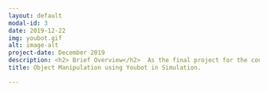 ```yaml
---
layout: default
modal-id: 3
date: 2019-12-22
img: youbot.gif
alt: image-alt
project-date: December 2019
description: <h2> Brief Overview</h2>  As the final project for the course on Robotic Manipulation, I implemented a PI feedforward controller for a 4 wheeled mobile robot with a 5 dof arm for an object manipulation task. The arm has 5 degrees of freedom and the wheels add 4 degrees of freedom making this a redundant robot with 9 degrees of freedom. The PI feed forward controller contains three terms $$ V(t) = [Ad_{X^{-1}X_d}] V_d(t) + K_{p} X_{err}(t) + K_{i} \int_{0}^{t} X_{err}(t) dt.$$<ul> <li> The feed forward term \([Ad_{X^{-1}X_d}] V_d(t)\)  which generates the twist for following a desired trajectory. (V_d is the twist required to take current desired end effector configuration to the next desired end effector configuration and is given by \([V_d] = (1 / \Delta t) log(X_d^{-1} X_{d, next})\) . This twist is then converted from the current desired end endeffector frame to the actual current end effector frame</li> <li> An error term which react to the error of the end effector \(K_{p} X_{err}(t)\) (the twist required to take the current end effector configuration to a desired end effector configuration at the current time step) </li> <li> An integral term which keeps a running sum of the errors accumulated so far.\(K_{i} \int_{0}^{t} X_{err}(t) dt\) ( summation of the error twists over time )</li> </ul> The output twist obtained by summing all three terms is then converted to robot velocity commands by using the Jacobian matrix associated with the 9D robot. \(\begin{pmatrix} u \\ \dot{\theta} \end{pmatrix} = J_e^{+} V.\)<br><br> Then the robot configuration is estimated by the applying the command velocities through the kinematic model of youbot.  <h2> A few observations</h2> The kerms Kp and Ki control how the system behaves <ul> <li> A high value of Kp brings down the errors rapidly width="400".</li> <li> A low value of Kp just makes the system’s response to errors slower.</li> <li> But a very high value of Kp causes jerky motion in the robot. </li>  <li> Ki is helpful for tracking problems for achieving absolute and quick convergence to the desired values but they sometimes induce oscillations and overshoots. Hence, this value is kept very low. </li> </ul>  <h2> Some minor algo details.</h2> For this problem, I needed to set wheel radius to 1.5 times of the normal wheel radius ( 1.5 * 0.0475 = 0.07125m ) to achieve a satisfactory grasping. A kp value of 1.5 and ki value of 0 was found to give satisfactory results and drove the errors to zero quickly without inducing overshoots.<br><br> <img src="./img/portfolio/youbot_error.png" class="center" width="560"> <br><br> When the same kp values were tried for the new tasks, the video looked good and the error graph looked almost similar. <div style="display:flex"> <div style="flex:1;padding-right:5px;"> <img src="./img/portfolio/youbot_newtask.png" width="560" class="left"> </div> <div style="flex:1;padding-left:5px;"> <iframe width="560" height="315" src="https://www.youtube.com/embed/FF0jhb3Z0xs" frameborder="0" allow="accelerometer; autoplay; encrypted-media; gyroscope; picture-in-picture" allowfullscreen></iframe> </div> </div> If very higher Ki values are used, overshoots were observed and in some cases the error didn't converge to zero before pickup and hence the pikcup failed. When \(K_i\) value of 0.25 and \(K_p\) value of 1.0 was used, the following error pattern and manipulation behavior was observed.<div style="display:flex"> <div style="flex:1;padding-right:5px;"> <img src="./img/portfolio/youbot_overshoot.png" width="560" class="left"> </div> <div style="flex:1;padding-left:5px;"> <iframe width="560" height="315" src="https://www.youtube.com/embed/KiBffqOmgKQ" frameborder="0" allow="accelerometer; autoplay; encrypted-media; gyroscope; picture-in-picture" allowfullscreen></iframe>> </div> </div><br><br> <h2> Joint Limits </h2> Sometimes the robot involves in self collision like some in the video below. <iframe width="560" height="315" src="https://www.youtube.com/embed/Fl1smOTt_Xw" frameborder="0" allow="accelerometer; autoplay; encrypted-media; gyroscope; picture-in-picture" allowfullscreen></iframe> <br><br> To avoid this, I also implemented joint limits  so that self collisions are avoided. I also implemented singularity checks so that the arm configuration never goes near singulairy. The limits identified for the joints to achieve this objective were as follows<ul><li> \(\theta_1\) should be between -1.65 to 1.65 ( this limits avoid the arm to go and hit the back of the body or its sides)</li> <li> \(\theta_2\) should be less than -0.85 (This limit ensures that the arm is stretched out and hence reduces chances of collision) </li> <li> \(\theta_3\) and \(\theta_4\) are constrained to be less than -0.2 so that the arm doesn’t get close to a singularity.</li></ul> The robot was able to do good pickup with these limits but I did notice slow convergence of errors and sometimes, very small residual errors remained. This should be because my joint limit values should have been a touch conservative, which explains constant but very small errors. The video showing outputs of joint limits in action is shown below <iframe width="560" height="315" src="https://www.youtube.com/embed/WWke3m4Hq_g" frameborder="0" allow="accelerometer; autoplay; encrypted-media; gyroscope; picture-in-picture" allowfullscreen></iframe><br><br> This video clearly shows that robot avoids self collision using the joint limits yet performs useful pick and place activities.<br><br> Due to copyright issues, the code of this project cannot be shared in public. If you like to discuss anything on the implementation, feel free to contact me.
title: Object Manipulation using Youbot in Simulation. 

---
```

